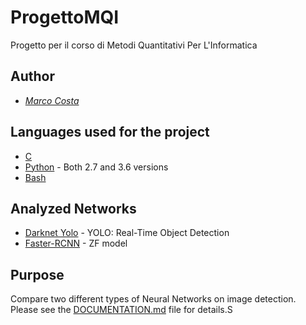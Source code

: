 # ProgettoMQI
Progetto per il corso di Metodi Quantitativi Per L'Informatica

## Author
* [*Marco Costa*](https://github.com/marco-96)

## Languages used for the project
* [C](https://en.wikipedia.org/wiki/C_(programming_language))
* [Python](https://en.wikipedia.org/wiki/Python_(programming_language)) - Both 2.7 and 3.6 versions
* [Bash](https://en.wikipedia.org/wiki/Bash_(Unix_shell))

## Analyzed Networks
* [Darknet Yolo](https://pjreddie.com/darknet/yolo/) - YOLO: Real-Time Object Detection
* [Faster-RCNN](https://github.com/rbgirshick/py-faster-rcnn) - ZF model

## Purpose
Compare two different types of Neural Networks on image detection.
Please see the [DOCUMENTATION.md](DOCUMENTATION.md) file for details.S